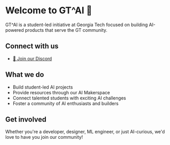 # Welcome to GT^AI 👋

GT^AI is a student-led initiative at Georgia Tech focused on building AI-powered products that serve the GT community.

## Connect with us
- [💬 Join our Discord](https://discord.gg/tdZvPuTazB)

## What we do
- Build student-led AI projects
- Provide resources through our AI Makerspace
- Connect talented students with exciting AI challenges
- Foster a community of AI enthusiasts and builders

## Get involved
Whether you're a developer, designer, ML engineer, or just AI-curious, we'd love to have you join our community!
